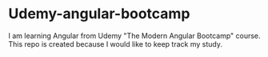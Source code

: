 # Udemy-angular-bootcamp
I am learning Angular from Udemy "The Modern Angular Bootcamp" course. This repo is created because I would like to keep track my study.
